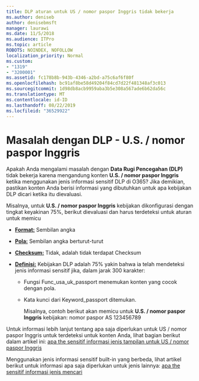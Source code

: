 ```yaml
---
title: DLP aturan untuk US / nomor paspor Inggris tidak bekerja
ms.author: deniseb
author: denisebmsft
manager: laurawi
ms.date: 11/5/2018
ms.audience: ITPro
ms.topic: article
ROBOTS: NOINDEX, NOFOLLOW
localization_priority: Normal
ms.custom:
- "1319"
- "3200001"
ms.assetid: fc178b8b-943b-4346-a2bd-a75c6af6f80f
ms.openlocfilehash: bc91af8be58d49204f84cd7d22f481348af3c013
ms.sourcegitcommit: 1d98db8acb9959aba3b5e308a567ade6b62da56c
ms.translationtype: MT
ms.contentlocale: id-ID
ms.lasthandoff: 08/22/2019
ms.locfileid: "36529922"
---
```

# <a name="problems-with-dlp---usuk-passport-numbers"></a>Masalah dengan DLP - U.S. / nomor paspor Inggris

Apakah Anda mengalami masalah dengan **Data Rugi Pencegahan (DLP)** tidak bekerja karena mengandung konten **U.S. / nomor paspor Inggris** ketika menggunakan jenis informasi sensitif DLP di O365? Jika demikian, pastikan konten Anda berisi informasi yang dibutuhkan untuk apa kebijakan DLP dicari ketika itu dievaluasi.
  
Misalnya, untuk **U.S. / nomor paspor Inggris** kebijakan dikonfigurasi dengan tingkat keyakinan 75%, berikut dievaluasi dan harus terdeteksi untuk aturan untuk memicu
  
- **[Format:](https://docs.microsoft.com/office365/securitycompliance/what-the-sensitive-information-types-look-for#format-77)** Sembilan angka

- **[Pola:](https://docs.microsoft.com/office365/securitycompliance/what-the-sensitive-information-types-look-for#pattern-77)** Sembilan angka berturut-turut

- **[Checksum:](https://docs.microsoft.com/office365/securitycompliance/what-the-sensitive-information-types-look-for#checksum-76)** Tidak, adalah tidak terdapat Checksum

- **[Definisi:](https://docs.microsoft.com/office365/securitycompliance/what-the-sensitive-information-types-look-for#definition-77)** Kebijakan DLP adalah 75% yakin bahwa ia telah mendeteksi jenis informasi sensitif jika, dalam jarak 300 karakter:

  - Fungsi Func_usa_uk_passport menemukan konten yang cocok dengan pola.

  - Kata kunci dari Keyword_passport ditemukan.

    Misalnya, contoh berikut akan memicu untuk **U.S. / nomor paspor Inggris** kebijakan: nomor paspor AS 123456789

Untuk informasi lebih lanjut tentang apa saja diperlukan untuk US / nomor paspor Inggris untuk terdeteksi untuk konten Anda, lihat bagian berikut dalam artikel ini: [apa the sensitif informasi jenis tampilan untuk US / nomor paspor Inggris](https://docs.microsoft.com/office365/securitycompliance/what-the-sensitive-information-types-look-for#us--uk-passport-number)
  
Menggunakan jenis informasi sensitif built-in yang berbeda, lihat artikel berikut untuk informasi apa saja diperlukan untuk jenis lainnya: [apa the sensitif informasi jenis mencari](https://docs.microsoft.com/office365/securitycompliance/what-the-sensitive-information-types-look-for)
  